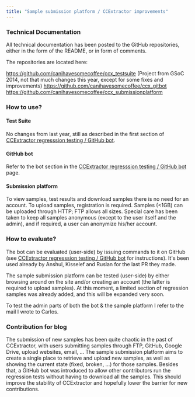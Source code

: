 ```yaml
---
title: "Sample submission platform / CCExtractor improvements"
---
```


### Technical Documentation

All technical documentation has been posted to the GitHub repositories,
either in the form of the README, or in form of comments.

The repositories are located here:

<https://github.com/canihavesomecoffee/ccx_testsuite> (Project from GSoC
2014, not that much changes this year, except for some fixes and
improvements) <https://github.com/canihavesomecoffee/ccx_gitbot>
<https://github.com/canihavesomecoffee/ccx_submissionplatform>

### How to use?

#### Test Suite

No changes from last year, still as described in the first section of
[CCExtractor regresssion testing / GitHub
bot](gsocpublic/ccextractor_regression_testing).

#### GitHub bot

Refer to the bot section in the [CCExtractor regresssion testing /
GitHub bot](gsocpublic/ccextractor_regression_testing)
page.

#### Submission platform

To view samples, test results and download samples there is no need for
an account. To upload samples, registration is required. Samples (\<1GB)
can be uploaded through HTTP; FTP allows all sizes. Special care has
been taken to keep all samples anonymous (except to the user itself and
the admin), and if required, a user can anonymize his/her account.

### How to evaluate?

The bot can be evaluated (user-side) by issuing commands to it on GitHub
(see [CCExtractor regresssion testing / GitHub
bot](gsocpublic/ccextractor_regression_testing) for
instructions). It's been used already by Anshul, Kisselef and Ruslan
for the last PR they made.

The sample submission platform can be tested (user-side) by either
browsing around on the site and/or creating an account (the latter is
required to upload samples). At this moment, a limited section of
regression samples was already added, and this will be expanded very
soon.

To test the admin parts of both the bot & the sample platform I refer to
the mail I wrote to Carlos.

### Contribution for blog

The submission of new samples has been quite chaotic in the past of
CCExtractor, with users submitting samples through FTP, GitHub, Google
Drive, upload websites, email, \... The sample submission platform aims
to create a single place to retrieve and upload new samples, as well as
showing the current state (fixed, broken, \...) for those samples.
Besides that, a GitHub bot was introduced to allow other contributors
run the regression tests without having to download all the samples.
This should improve the stability of CCExtractor and hopefully lower the
barrier for new contributions.
